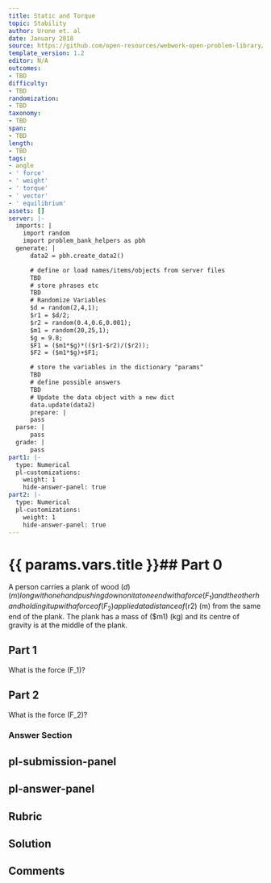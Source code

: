 ```yaml
---
title: Static and Torque
topic: Stability
author: Urone et. al
date: January 2018
source: https://github.com/open-resources/webwork-open-problem-library/tree/master/Contrib/BrockPhysics/College_Physics_Urone/9.Static_and_Torque/9-03.Stability/NU_U17_09_03_004.pg
template_version: 1.2
editor: N/A
outcomes:
- TBD
difficulty:
- TBD
randomization:
- TBD
taxonomy:
- TBD
span:
- TBD
length:
- TBD
tags:
- angle
- ' force'
- ' weight'
- ' torque'
- ' vector'
- ' equilibrium'
assets: []
server: |-
  imports: |
    import random
    import problem_bank_helpers as pbh
  generate: |
      data2 = pbh.create_data2()

      # define or load names/items/objects from server files
      TBD
      # store phrases etc
      TBD
      # Randomize Variables
      $d = random(2,4,1);
      $r1 = $d/2;
      $r2 = random(0.4,0.6,0.001);
      $m1 = random(20,25,1);
      $g = 9.8;
      $F1 = ($m1*$g)*(($r1-$r2)/($r2));
      $F2 = ($m1*$g)+$F1;

      # store the variables in the dictionary "params"
      TBD
      # define possible answers
      TBD
      # Update the data object with a new dict
      data.update(data2)
      prepare: |
      pass
  parse: |
      pass
  grade: |
      pass
part1: |-
  type: Numerical
  pl-customizations:
    weight: 1
    hide-answer-panel: true
part2: |-
  type: Numerical
  pl-customizations:
    weight: 1
    hide-answer-panel: true
---
```


# {{ params.vars.title }}## Part 0 
A person carries a plank of wood ($d) (m) long with one hand pushing down on it at one end with a force (F_1) and the other hand holding it up with a force of (F_2) applied at a distance of ($r2) (m) from the same end of the plank. The plank has a mass of ($m1) (kg) and its centre of gravity is at the middle of the plank. 
## Part 1 
What is the force (F_1)? 
## Part 2 
What is the force (F_2)? 


### Answer Section 


## pl-submission-panel 


## pl-answer-panel 


## Rubric 


## Solution 


## Comments 


